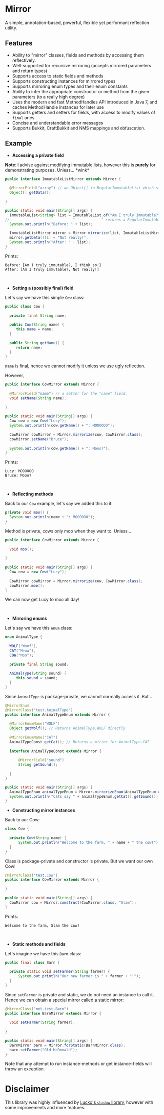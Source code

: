 # Mirror
A simple, annotation-based, powerful, flexible yet performant reflection utility.

## Features
 - Ability to "mirror" classes, fields and methods by accessing them reflectively.
 - Well-supported for recursive mirroring (accepts mirrored parameters and return types)
 - Supports access to static fields and methods
 - Supports constructing instances for mirrored types
 - Supports mirroring enum types and their enum constants
 - Ability to infer the appropriate constructor or method from the given parameters (to a really high degree)
 - Uses the modern and fast MethodHandles API introduced in Java 7, and caches MethodHandle instances for later use
 - Supports getters and setters for fields, with access to modify values of `final` ones.
 - Concise and understandable error messages
 - Supports Bukkit, CraftBukkit and NMS mappings and obfuscation.

## Example
- **Accessing a private field**

**Note**: I advise against modifying immutable lists, however this is **purely** for demonstrating purposes. Unless... \*wink*

```java
public interface ImmutableListMirror extends Mirror {  
  
  @MirrorField("array") // an Object[] in RegularImmutableList which stores the data  
  Object[] getData();  
  
}

public static void main(String[] args) {  
  ImmutableList<String> list = ImmutableList.of("Am I truly immutable?", "I think so!");  
//                             ^------------^ returns a RegularImmutableList.  
  System.out.println("Before: " + list);  

  ImmutableListMirror mirror = Mirror.mirrorize(list, ImmutableListMirror.class);  
  mirror.getData()[1] = "Not really!";  
  System.out.println("After: " + list);  
}  
```

Prints:
```
Before: [Am I truly immutable?, I think so!]
After: [Am I truly immutable?, Not really!]
```
<br>

- **Setting a (possibly final) field**

Let's say we have this simple `Cow` class:
```java
public class Cow {  
  
  private final String name;  
  
  public Cow(String name) {  
     this.name = name;  
  }  
  
  public String getName() {  
     return name;  
  }  
}
```
`name` is final, hence we cannot modify it unless we use ugly reflection.

However,
```java
public interface CowMirror extends Mirror {  
  
  @MirrorField("name") // a setter for the "name" field.
  void setName(String name);  
  
}  
  
public static void main(String[] args) {  
  Cow cow = new Cow("Lucy");  
  System.out.println(cow.getName() + ": MOOOOOO");  
  
  CowMirror cowMirror = Mirror.mirrorize(cow, CowMirror.class);  
  cowMirror.setName("Bruce");  
  
  System.out.println(cow.getName() + ": Mooo?");  
}
```

Prints: 
```
Lucy: MOOOOOO
Bruce: Mooo?
```
<br>

* **Reflecting methods**

Back to our `Cow` example, let's say we added this to it:
```java
private void moo() {  
  System.out.println(name + ": MOOOOOO");  
}
```
Method is private, cows only moo when they want to. Unless...
```java
public interface CowMirror extends Mirror {  
  
  void moo();  
  
}  
  
public static void main(String[] args) {  
  Cow cow = new Cow("Lucy");  
  
  CowMirror cowMirror = Mirror.mirrorize(cow, CowMirror.class);  
  cowMirror.moo();  
}
```
We can now get Lucy to moo all day!

<br>

- **Mirroring enums**

Let's say we have this `enum` class:
```java
enum AnimalType {  
  
  WOLF("Woof"),  
  CAT("Meow"),  
  COW("Moo");  
  
  private final String sound;  
  
  AnimalType(String sound) {  
     this.sound = sound;  
  }  
}
```
Since `AnimalType` is package-private, we cannot normally access it. But...
```java
@MirrorEnum  
@MirrorClass("test.AnimalType")  
public interface AnimalTypeEnum extends Mirror {  
  
  @MirrorEnumName("WOLF")  
  Object getWolf(); // Returns AnimalType.WOLF directly  
  
  @MirrorEnumName("CAT")  
  AnimalTypeConst getCat(); // Returns a mirror for AnimalType.CAT  
  
  interface AnimalTypeConst extends Mirror {  
  
	  @MirrorField("sound")  
	  String getSound();  
	  
  }  
}

public static void main(String[] args) {  
  AnimalTypeEnum animalTypeEnum = Mirror.mirrorizeEnum(AnimalTypeEnum.class);  
  System.out.println("Cats say " + animalTypeEnum.getCat().getSound());  
}
```

- **Constructing mirror instances**

Back to our Cow:
```java
class Cow {  
  
  private Cow(String name) {  
	  System.out.println("Welcome to the farm, " + name + " the cow!");  
  }  
}
```
Class is package-private and constructor is private. But we want our own Cow!
```java
@MirrorClass("test.Cow")  
public interface CowMirror extends Mirror {  
  
}  
  
public static void main(String[] args) {  
  CowMirror cow = Mirror.construct(CowMirror.class, "Slam");  
}
```

Prints: 
```
Welcome to the farm, Slam the cow!
```
<br>

- **Static methods and fields**

Let's imagine we have this `Barn` class:
```java
public final class Barn {  
  
  private static void setFarmer(String farmer) {  
	  System.out.println("Our new farmer is " + farmer + "!");  
  }    
}
``` 

Since `setFarmer` is private and static, we do not need an instance to call it. Hence we can obtain a special mirror called a static mirror:

```java
@MirrorClass("net.test.Barn")  
public interface BarnMirror extends Mirror {  
  
  void setFarmer(String farmer);  
  
}  
  
public static void main(String[] args) {  
  BarnMirror barn = Mirror.forStatic(BarnMirror.class);  
  barn.setFarmer("Old McDonald");  
}
```
Note that any attempt to run instance-methods or get instance-fields will throw an exception.

# Disclaimer
This library was highly influenced by [Lucko's `shadow` library](https://github.com/lucko/shadow), however with some improvements and more features.